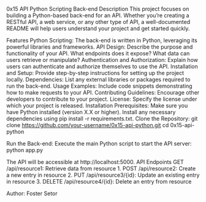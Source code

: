 0x15 API Python Scripting Back-end
Description
This project focuses on building a Python-based back-end for an API. Whether you’re creating a RESTful API, a web service, or any other type of API, a well-documented README will help users understand your project and get started quickly.

Features
Python Scripting: The back-end is written in Python, leveraging its powerful libraries and frameworks.
API Design: Describe the purpose and functionality of your API. What endpoints does it expose? What data can users retrieve or manipulate?
Authentication and Authorization: Explain how users can authenticate and authorize themselves to use the API.
Installation and Setup: Provide step-by-step instructions for setting up the project locally.
Dependencies: List any external libraries or packages required to run the back-end.
Usage Examples: Include code snippets demonstrating how to make requests to your API.
Contributing Guidelines: Encourage other developers to contribute to your project.
License: Specify the license under which your project is released.
Installation
Prerequisites:
Make sure you have Python installed (version X.X or higher).
Install any necessary dependencies using pip install -r requirements.txt.
Clone the Repository:
git clone https://github.com/your-username/0x15-api-python.git
cd 0x15-api-python

Run the Back-end:
Execute the main Python script to start the API server:
python app.py

The API will be accessible at http://localhost:5000.
API Endpoints
GET /api/resource1: Retrieve data from resource 1.
POST /api/resource2: Create a new entry in resource 2.
PUT /api/resource3/{id}: Update an existing entry in resource 3.
DELETE /api/resource4/{id}: Delete an entry from resource

Author: Foster Setor
